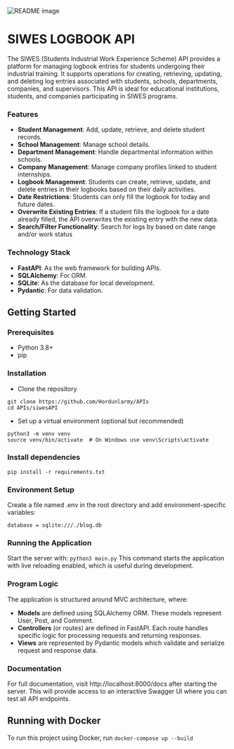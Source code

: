 <picture> <source media="(prefers-color-scheme: dark)" srcset="https://i.imgur.com/HYdh2YO.png"> <source media="(prefers-color-scheme: light)" srcset="https://i.imgur.com/HYdh2YO.png"> <img alt="README image" src="https://i.imgur.com/HYdh2YO.png"> </picture>

# SIWES LOGBOOK API
The SIWES (Students Industrial Work Experience Scheme) API provides a platform for managing logbook entries for students undergoing their industrial training. It supports operations for creating, retrieving, updating, and deleting log entries associated with students, schools, departments, companies, and supervisors. This API is ideal for educational institutions, students, and companies participating in SIWES programs.

### Features
* **Student Management**: Add, update, retrieve, and delete student records.
* **School Management**: Manage school details.
* **Department Management**: Handle departmental information within schools.
* **Company Management**: Manage company profiles linked to student internships.
* **Logbook Management**: Students can create, retrieve, update, and delete entries in their logbooks based on their daily activities.
* **Date Restrictions**: Students can only fill the logbook for today and future dates.
* **Overwrite Existing Entries**: If a student fills the logbook for a date already filled, the API overwrites the existing entry with the new data.
* **Search/Filter Functionality**: Search for logs by based on date range and/or work status

### Technology Stack
* **FastAPI**: As the web framework for building APIs.
* **SQLAlchemy**: For ORM.
* **SQLite**: As the database for local development.
* **Pydantic**: For data validation.

## Getting Started

### Prerequisites
- Python 3.8+
- pip

### Installation
- Clone the repository
```
git clone https://github.com/Hordunlarmy/APIs
cd APIs/siwesAPI
```
- Set up a virtual environment (optional but recommended)
```
python3 -m venv venv
source venv/bin/activate  # On Windows use venv\Scripts\activate
```
### Install dependencies
`pip install -r requirements.txt`

### Environment Setup
Create a file named .env in the root directory and add environment-specific variables:
```
database = sqlite:///./blog.db
```
### Running the Application
Start the server with:
`python3 main.py`
This command starts the application with live reloading enabled, which is useful during development.

### Program Logic
The application is structured around MVC architecture, where:

* **Models** are defined using SQLAlchemy ORM. These models represent User, Post, and Comment.
* **Controllers** (or routes) are defined in FastAPI. Each route handles specific logic for processing requests and returning responses.
* **Views** are represented by Pydantic models which validate and serialize request and response data.

### Documentation
For full documentation, visit http://localhost:8000/docs after starting the server. This will provide access to an interactive Swagger UI where you can test all API endpoints.

## Running with Docker
To run this project using Docker, run `docker-compose up --build`
